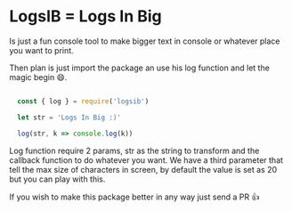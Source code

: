 LogsIB = Logs In Big
====================

Is just a fun console tool to make bigger text in console 
or whatever place you want to print.

Then plan is just import the package an use his log function 
and let the magic begin :smile:.

  ```javascript

    const { log } = require('logsib')

    let str = 'Logs In Big :)'

    log(str, k => console.log(k))

  ```

Log function require 2 params, str as the string to transform
and the callback function to do whatever you want.
We have a third parameter that tell the max size of characters in screen,
by default the value is set as 20 but you can play with this.

If you wish to make this package better in any way just send a PR :thumbsup:
